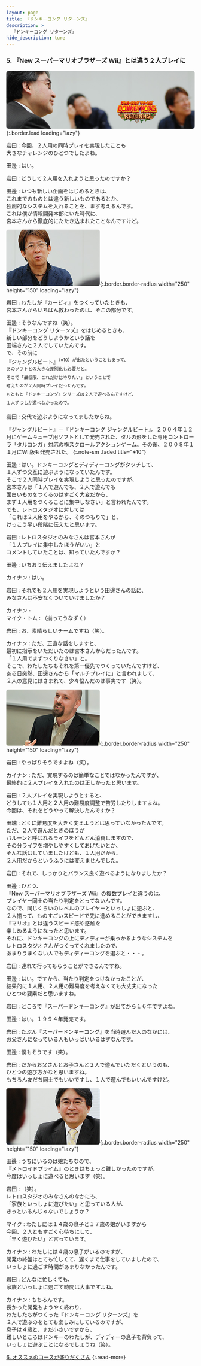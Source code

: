 ```yaml
---
layout: page
title: 『ドンキーコング リターンズ』
description: >
  『ドンキーコング リターンズ』
hide_description: ture
---
```


### 5. 『New スーパーマリオブラザーズ Wii』とは違う２人プレイに

![](/interviews/jp/wii/sf8j/vol1/img/mainvisual5.jpg){:.border.lead loading="lazy"}

岩田
: 今回、２人用の同時プレイを実現したことも<br>大きなチャレンジのひとつでしたよね。

田邊
: はい。

岩田
: どうして２人用を入れようと思ったのですか？

田邊
: いつも新しい企画をはじめるときは、<br>これまでのものとは違う新しいものであるとか、<br>独創的なシステムを入れることを、まず考えるんです。<br>これは僕が情報開発本部にいた時代に、<br>宮本さんから徹底的にたたき込まれたことなんですけど。

![](/interviews/jp/wii/sf8j/vol1/img/photo21.jpg){:.border.border-radius width="250" height="150" loading="lazy"}

岩田
: わたしが『カービィ』をつくっていたときも、<br>宮本さんからいちばん教わったのは、そこの部分です。

田邊
: そうなんですね（笑）。<br>『ドンキーコング リターンズ』をはじめるときも、<br>新しい部分をどうしようかという話を<br>田端さんと２人でしていたんです。<br>で、その前に<br>『ジャングルビート』<SUP>（※10）が出たということもあって、<br>あのソフトとの大きな差別化も必要だと。<br>そこで「最低限、これだけはやりたい」ということで<br>考えたのが２人同時プレイだったんです。<br>もともと『ドンキーコング』シリーズは２人で遊べるんですけど、<br>１人ずつしか遊べなかったので。

岩田
: 交代で遊ぶようになってましたからね。

『ジャングルビート』＝『ドンキーコング ジャングルビート』。２００４年１２月にゲームキューブ用ソフトとして発売された、タルの形をした専用コントローラ「タルコンガ」対応の横スクロールアクションゲーム。その後、２００８年１１月にWii版も発売された。
{:.note-sm .faded title="※10"}

田邊
: はい。ドンキーコングとディディーコングがタッチして、<br>１人ずつ交互に遊ぶようになっていたんです。<br>そこで２人同時プレイを実現しようと思ったのですが、<br>宮本さんは「１人で遊んでも、２人で遊んでも<br>面白いものをつくるのはすごく大変だから、<br>まず１人用をつくることに集中しなさい」と言われたんです。<br>でも、レトロスタジオに対しては<br>「これは２人用をやるから、そのつもりで」と、<br>けっこう早い段階に伝えたと思います。

岩田
: レトロスタジオのみなさんは宮本さんが<br>「１人プレイに集中したほうがいい」と<br>コメントしていたことは、知っていたんですか？

田邊
: いちおう伝えましたよね？

カイナン
: はい。

岩田
: それでも２人用を実現しようという田邊さんの話に、<br>みなさんは不安なくついていけましたか？

カイナン・<br>マイク・トム
: （揃ってうなずく）

岩田
: お、素晴らしいチームですね（笑）。

カイナン
: ただ、正直な話をしますと、<br>最初に指示をいただいたのは宮本さんからだったんです。<br>「１人用でまずつくりなさい」と。<br>そこで、わたしたちもそれを第一優先でつくっていたんですけど、<br>ある日突然、田邊さんから「マルチプレイに」と言われまして、<br>２人の意見にはさまれて、少々悩んだのは事実です（笑）。

![](/interviews/jp/wii/sf8j/vol1/img/photo22.jpg){:.border.border-radius width="250" height="150" loading="lazy"}

岩田
: やっぱりそうですよね（笑）。

カイナン
: ただ、実現するのは簡単なことではなかったんですが、<br>最終的に２人プレイを入れたのは正しかったと思います。

岩田
: ２人プレイを実現しようとすると、<br>どうしても１人用と２人用の難易度調整で苦労したりしますよね。<br>今回は、それをどうやって解決したんですか？

田端
: とくに難易度を大きく変えようとは思っていなかったんです。<br>ただ、２人で遊んだときのほうが<br>バルーンと呼ばれるライフをどんどん消費しますので、<br>その分ライフを増やしやすくしてあげたいとか、<br>そんな話はしていましたけども、１人用だから、<br>２人用だからというふうには変えませんでした。

岩田
: それで、しっかりとバランス良く遊べるようになりましたか？

田邊
: ひとつ、<br>『New スーパーマリオブラザーズ Wii』の複数プレイと違うのは、<br>プレイヤー同士の当たり判定をとってないんです。<br>なので、同じくらいのレベルのプレイヤーといっしょに遊ぶと、<br>２人揃って、ものすごいスピードで先に進めることができますし、<br>『マリオ』とは違うスピード感や感触を<br>楽しめるようになったと思います。<br>それに、ドンキーコングの上にディディーが乗っかるようなシステムを<br>レトロスタジオさんがつくってくれましたので、<br>あまりうまくない人でもディディーコングを選ぶと・・・。

岩田
: 連れて行ってもらうことができるんですね。

田邊
: はい。ですから、当たり判定をつけなかったことが、<br>結果的に１人用、２人用の難易度を考えなくても大丈夫になった<br>ひとつの要素だと思いますね。

岩田
: ところで『スーパードンキーコング』が出てから１６年ですよね。

田邊
: はい。１９９４年発売です。

岩田
: たぶん『スーパードンキーコング』を当時遊んだ人のなかには、<br>お父さんになっている人もいっぱいいるはずなんです。

田邊
: 僕もそうです（笑）。

岩田
: だからお父さんとお子さんと２人で遊んでいただくというのも、<br>ひとつの遊び方かなと思いますね。<br>もちろん友だち同士でもいいですし、１人で遊んでもいいんですけど。

![](/interviews/jp/wii/sf8j/vol1/img/photo23.jpg){:.border.border-radius width="250" height="150" loading="lazy"}

田邊
: うちにいるのは娘たちなので、<br>『メトロイドプライム』のときはちょっと難しかったのですが、<br>今度はいっしょに遊べると思います（笑）。

岩田
: （笑）。<br>レトロスタジオのみなさんのなかにも、<br>「家族といっしょに遊びたい」と思っている人が、<br>きっといるんじゃないでしょうか？

マイク
: わたしには１４歳の息子と１７歳の娘がいますから<br>今回、２人ともすごく心待ちにして、<br>「早く遊びたい」と言っています。

カイナン
: わたしには４歳の息子がいるのですが、<br>開発の終盤はとても忙しくて、遅くまで仕事をしていましたので、<br>いっしょに過ごす時間があまりなかったんです。

岩田
: どんなに忙しくても、<br>家族といっしょに過ごす時間は大事ですよね。

カイナン
: もちろんです。<br>長かった開発もようやく終わり、<br>わたしたちがつくった『ドンキーコング リターンズ』を<br>２人で遊ぶのをとても楽しみにしているのですが、<br>息子は４歳と、まだ小さいですから、<br>難しいところはドンキーのわたしが、ディディーの息子を背負って、<br>いっしょに遊ぶことになるでしょうね（笑）。

[6. オススメのコースが盛りだくさん](6.md)
{:.read-more}

